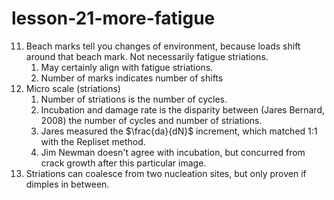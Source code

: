 # lesson-21-more-fatigue

11. Beach marks tell you changes of environment, because loads shift around that beach mark. Not necessarily fatigue striations.
    1.  May certainly align with fatigue striations.
    2.  Number of marks indicates number of shifts
12. Micro scale (striations)
    1.  Number of striations is the number of cycles.
    2.  Incubation and damage rate is the disparity between (Jares Bernard, 2008) the number of cycles and number of striations.
    3.  Jares measured the $\frac{da}{dN}$ increment, which matched 1:1 with the Repliset method.
    4.  Jim Newman doesn't agree with incubation, but concurred from crack growth after this particular image.
13. Striations can coalesce from two nucleation sites, but only proven if dimples in between.